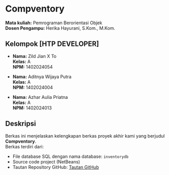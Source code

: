 # Compventory  
**Mata kuliah:** Pemrograman Berorientasi Objek  
**Dosen Pengampu:** Herika Hayurani, S.Kom., M.Kom. 

## Kelompok [HTP DEVELOPER]  
- **Nama:** Zild Jian X To  
  **Kelas:** A  
  **NPM:** 1402024054  

- **Nama:** Aditnya Wijaya Putra  
  **Kelas:** A  
  **NPM:** 1402024004  

- **Nama:** Azhar Aulia Priatna  
  **Kelas:** A  
  **NPM:** 1402024013  

## Deskripsi  
Berkas ini menjelaskan kelengkapan berkas proyek akhir kami yang berjudul **Compventory**.  
Berkas terdiri dari:  
- File database SQL dengan nama database: `inventorydb`  
- Source code project (NetBeans)  
- Tautan Repository GitHub: [Tautan GitHub](https://github.com/yandevxxx/Compventory.main)

